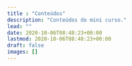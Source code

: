 ```yaml
---
title : "Conteúdos"
description: "Conteúdos do mini curso."
lead: ""
date: 2020-10-06T08:48:23+00:00
lastmod: 2020-10-06T08:48:23+00:00
draft: false
images: []
---
```

